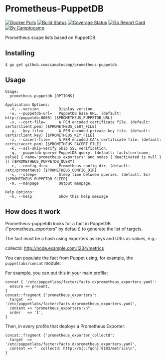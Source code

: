 Prometheus-PuppetDB
===================

[![Docker Pulls](https://img.shields.io/docker/pulls/camptocamp/prometheus-puppetdb.svg)](https://hub.docker.com/r/camptocamp/prometheus-puppetdb/)
[![Build Status](https://img.shields.io/travis/camptocamp/prometheus-puppetdb/master.svg)](https://travis-ci.org/camptocamp/prometheus-puppetdb)
[![Coverage Status](https://img.shields.io/coveralls/camptocamp/prometheus-puppetdb.svg)](https://coveralls.io/r/camptocamp/prometheus-puppetdb?branch=master)
[![Go Report Card](https://goreportcard.com/badge/github.com/camptocamp/prometheus-puppetdb)](https://goreportcard.com/report/github.com/camptocamp/prometheus-puppetdb)
[![By Camptocamp](https://img.shields.io/badge/by-camptocamp-fb7047.svg)](http://www.camptocamp.com)


Prometheus scape lists based on PuppetDB.


## Installing

```shell
$ go get github.com/camptocamp/prometheus-puppetdb
```

## Usage

```shell
Usage:
  prometheus-puppetdb [OPTIONS]

Application Options:
  -V, --version         Display version.
  -u, --puppetdb-url=   PuppetDB base URL. (default: http://puppetdb:8080) [$PROMETHEUS_PUPPETDB_URL]
  -x, --cert-file=      A PEM encoded certificate file. (default: certs/client.pem) [$PROMETHEUS_CERT_FILE]
  -y, --key-file=       A PEM encoded private key file. (default: certs/client.key) [$PROMETHEUS_KEY_FILE]
  -z, --cacert-file=    A PEM encoded CA's certificate file. (default: certs/cacert.pem) [$PROMETHEUS_CACERT_FILE]
  -k, --ssl-skip-verify Skip SSL verification.
  -q, --puppetdb-query= PuppetDB query. (default: facts[certname, value] { name='prometheus_exporters' and nodes { deactivated is null } }) [$PROMETHEUS_PUPPETDB_QUERY]
  -c, --config-dir=     Prometheus config dir. (default: /etc/prometheus) [$PROMETHEUS_CONFIG_DIR]
  -s, --sleep=          Sleep time between queries. (default: 5s) [$PROMETHEUS_PUPPETDB_SLEEP]
  -m, --manpage         Output manpage.

Help Options:
  -h, --help            Show this help message
```

## How does it work

Prometheus-puppetdb looks for a fact in PuppetDB ("prometheus_exporters" by default) to generate the list of targets.

The fact must be a hash using exporters as keys and URIs as values,
e.g.:

   collectd: http://node.example.com:1234/metrics

You can populate the fact from Puppet using, for example, the `puppetlabs/concat` module:

For example, you can put this in your main profile:

```puppet
concat { '/etc/puppetlabs/facter/facts.d/prometheus_exporters.yaml':
  ensure => present,
}
concat::fragment {'prometheus_exporters':
  target  => '/etc/puppetlabs/facter/facts.d/prometheus_exporters.yaml',
  content => "prometheus_exporters:\n",
  order   => '1',
}
```

Then, in every profile that deploys a Prometheus Exporter:

```puppet
concat::fragment {'prometheus_exporter_collectd':
  target  => '/etc/puppetlabs/facter/facts.d/prometheus_exporters.yaml',
  content => "  collectd: http://${::fqdn}:9103/metrics\n",
}
```
